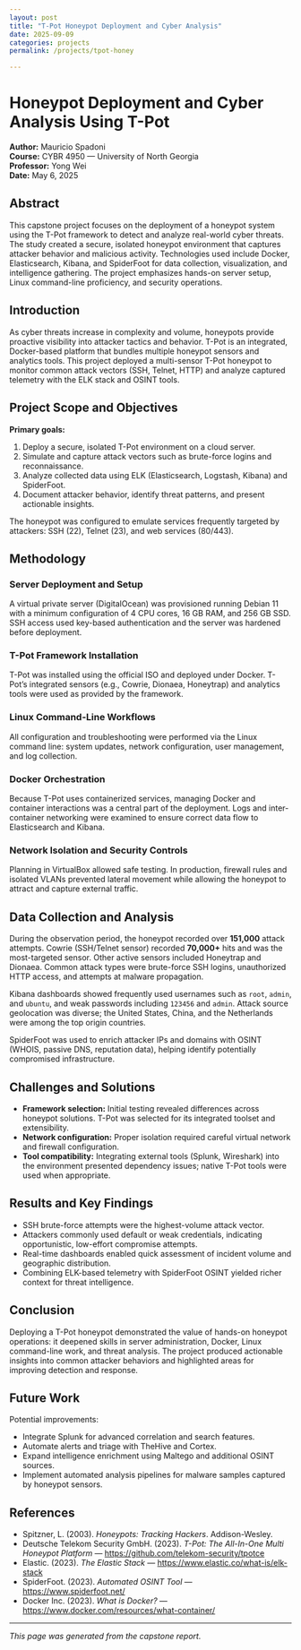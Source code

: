 ```yaml
---
layout: post
title: "T-Pot Honeypot Deployment and Cyber Analysis"
date: 2025-09-09
categories: projects
permalink: /projects/tpot-honey

---
```


# Honeypot Deployment and Cyber Analysis Using T-Pot

**Author:** Mauricio Spadoni  
**Course:** CYBR 4950 — University of North Georgia  
**Professor:** Yong Wei  
**Date:** May 6, 2025

## Abstract

This capstone project focuses on the deployment of a honeypot system using the T-Pot framework to detect and analyze real-world cyber threats. The study created a secure, isolated honeypot environment that captures attacker behavior and malicious activity. Technologies used include Docker, Elasticsearch, Kibana, and SpiderFoot for data collection, visualization, and intelligence gathering. The project emphasizes hands-on server setup, Linux command-line proficiency, and security operations.

## Introduction

As cyber threats increase in complexity and volume, honeypots provide proactive visibility into attacker tactics and behavior. T-Pot is an integrated, Docker-based platform that bundles multiple honeypot sensors and analytics tools. This project deployed a multi-sensor T-Pot honeypot to monitor common attack vectors (SSH, Telnet, HTTP) and analyze captured telemetry with the ELK stack and OSINT tools.

## Project Scope and Objectives

**Primary goals:**

1. Deploy a secure, isolated T-Pot environment on a cloud server.
2. Simulate and capture attack vectors such as brute-force logins and reconnaissance.
3. Analyze collected data using ELK (Elasticsearch, Logstash, Kibana) and SpiderFoot.
4. Document attacker behavior, identify threat patterns, and present actionable insights.

The honeypot was configured to emulate services frequently targeted by attackers: SSH (22), Telnet (23), and web services (80/443).

## Methodology

### Server Deployment and Setup

A virtual private server (DigitalOcean) was provisioned running Debian 11 with a minimum configuration of 4 CPU cores, 16 GB RAM, and 256 GB SSD. SSH access used key-based authentication and the server was hardened before deployment.

### T-Pot Framework Installation

T-Pot was installed using the official ISO and deployed under Docker. T-Pot’s integrated sensors (e.g., Cowrie, Dionaea, Honeytrap) and analytics tools were used as provided by the framework.

### Linux Command-Line Workflows

All configuration and troubleshooting were performed via the Linux command line: system updates, network configuration, user management, and log collection.

### Docker Orchestration

Because T-Pot uses containerized services, managing Docker and container interactions was a central part of the deployment. Logs and inter-container networking were examined to ensure correct data flow to Elasticsearch and Kibana.

### Network Isolation and Security Controls

Planning in VirtualBox allowed safe testing. In production, firewall rules and isolated VLANs prevented lateral movement while allowing the honeypot to attract and capture external traffic.

## Data Collection and Analysis

During the observation period, the honeypot recorded over **151,000** attack attempts. Cowrie (SSH/Telnet sensor) recorded **70,000+** hits and was the most-targeted sensor. Other active sensors included Honeytrap and Dionaea. Common attack types were brute-force SSH logins, unauthorized HTTP access, and attempts at malware propagation.

Kibana dashboards showed frequently used usernames such as `root`, `admin`, and `ubuntu`, and weak passwords including `123456` and `admin`. Attack source geolocation was diverse; the United States, China, and the Netherlands were among the top origin countries.

SpiderFoot was used to enrich attacker IPs and domains with OSINT (WHOIS, passive DNS, reputation data), helping identify potentially compromised infrastructure.

## Challenges and Solutions

- **Framework selection:** Initial testing revealed differences across honeypot solutions. T-Pot was selected for its integrated toolset and extensibility.
- **Network configuration:** Proper isolation required careful virtual network and firewall configuration.
- **Tool compatibility:** Integrating external tools (Splunk, Wireshark) into the environment presented dependency issues; native T-Pot tools were used when appropriate.

## Results and Key Findings

- SSH brute-force attempts were the highest-volume attack vector.
- Attackers commonly used default or weak credentials, indicating opportunistic, low-effort compromise attempts.
- Real-time dashboards enabled quick assessment of incident volume and geographic distribution.
- Combining ELK-based telemetry with SpiderFoot OSINT yielded richer context for threat intelligence.

## Conclusion

Deploying a T-Pot honeypot demonstrated the value of hands-on honeypot operations: it deepened skills in server administration, Docker, Linux command-line work, and threat analysis. The project produced actionable insights into common attacker behaviors and highlighted areas for improving detection and response.

## Future Work

Potential improvements:

- Integrate Splunk for advanced correlation and search features.
- Automate alerts and triage with TheHive and Cortex.
- Expand intelligence enrichment using Maltego and additional OSINT sources.
- Implement automated analysis pipelines for malware samples captured by honeypot sensors.

## References

- Spitzner, L. (2003). *Honeypots: Tracking Hackers*. Addison-Wesley.
- Deutsche Telekom Security GmbH. (2023). *T-Pot: The All-In-One Multi Honeypot Platform* — https://github.com/telekom-security/tpotce
- Elastic. (2023). *The Elastic Stack* — https://www.elastic.co/what-is/elk-stack
- SpiderFoot. (2023). *Automated OSINT Tool* — https://www.spiderfoot.net/
- Docker Inc. (2023). *What is Docker?* — https://www.docker.com/resources/what-container/

---

*This page was generated from the capstone report.*

